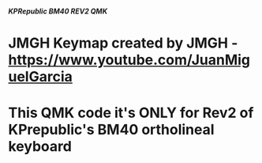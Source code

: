#####  KPRepublic BM40 REV2 QMK #####
# JMGH Keymap created by JMGH - https://www.youtube.com/JuanMiguelGarcia
# This QMK code it's ONLY for Rev2 of KPrepublic's BM40 ortholineal keyboard